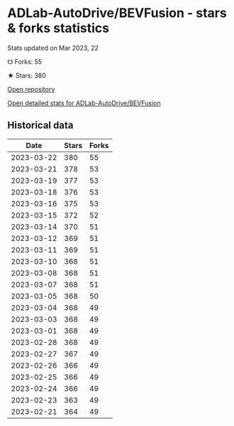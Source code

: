 # ADLab-AutoDrive/BEVFusion - stars & forks statistics

Stats updated on Mar 2023, 22

☋ Forks: 55

★ Stars: 380

[Open repository](https://github.com/ADLab-AutoDrive/BEVFusion)

[Open detailed stats for ADLab-AutoDrive/BEVFusion](https://reviewgithub.com/rep/ADLab-AutoDrive/BEVFusion)

## Historical data
| Date | Stars | Forks |
|------|-------|-------|
| 2023-03-22 | 380 | 55 | 
| 2023-03-21 | 378 | 53 | 
| 2023-03-19 | 377 | 53 | 
| 2023-03-18 | 376 | 53 | 
| 2023-03-16 | 375 | 53 | 
| 2023-03-15 | 372 | 52 | 
| 2023-03-14 | 370 | 51 | 
| 2023-03-12 | 369 | 51 | 
| 2023-03-11 | 369 | 51 | 
| 2023-03-10 | 368 | 51 | 
| 2023-03-08 | 368 | 51 | 
| 2023-03-07 | 368 | 51 | 
| 2023-03-05 | 368 | 50 | 
| 2023-03-04 | 368 | 49 | 
| 2023-03-03 | 368 | 49 | 
| 2023-03-01 | 368 | 49 | 
| 2023-02-28 | 368 | 49 | 
| 2023-02-27 | 367 | 49 | 
| 2023-02-26 | 366 | 49 | 
| 2023-02-25 | 366 | 49 | 
| 2023-02-24 | 366 | 49 | 
| 2023-02-23 | 363 | 49 | 
| 2023-02-21 | 364 | 49 | 

